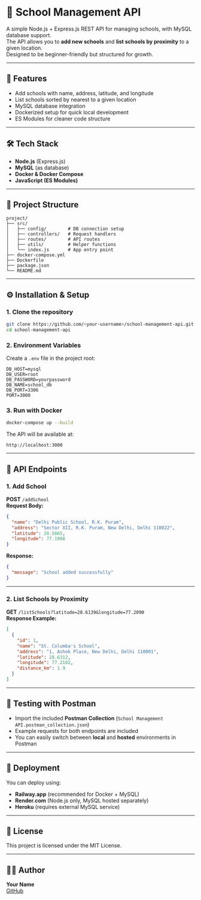 # 🏫 School Management API

A simple Node.js + Express.js REST API for managing schools, with MySQL database support.  
The API allows you to **add new schools** and **list schools by proximity** to a given location.  
Designed to be beginner-friendly but structured for growth.

---

## 📌 Features

- Add schools with name, address, latitude, and longitude
- List schools sorted by nearest to a given location
- MySQL database integration
- Dockerized setup for quick local development
- ES Modules for cleaner code structure

---

## 🛠️ Tech Stack

- **Node.js** (Express.js)
- **MySQL** (as database)
- **Docker & Docker Compose**
- **JavaScript (ES Modules)**

---

## 📂 Project Structure

```
project/
├── src/
│   ├── config/        # DB connection setup
│   ├── controllers/   # Request handlers
│   ├── routes/        # API routes
│   ├── utils/         # Helper functions
│   └── index.js       # App entry point
├── docker-compose.yml
├── Dockerfile
├── package.json
└── README.md
```

---

## ⚙️ Installation & Setup

### **1. Clone the repository**
```bash
git clone https://github.com/<your-username>/school-management-api.git
cd school-management-api
```

### **2. Environment Variables**
Create a `.env` file in the project root:
```env
DB_HOST=mysql
DB_USER=root
DB_PASSWORD=yourpassword
DB_NAME=school_db
DB_PORT=3306
PORT=3000
```

### **3. Run with Docker**
```bash
docker-compose up --build
```

The API will be available at:
```
http://localhost:3000
```

---

## 📌 API Endpoints

### **1. Add School**
**POST** `/addSchool`  
**Request Body:**
```json
{
  "name": "Delhi Public School, R.K. Puram",
  "address": "Sector XII, R.K. Puram, New Delhi, Delhi 110022",
  "latitude": 28.5665,
  "longitude": 77.1968
}
```
**Response:**
```json
{
  "message": "School added successfully"
}
```

---

### **2. List Schools by Proximity**
**GET** `/listSchools?latitude=28.6139&longitude=77.2090`  
**Response Example:**
```json
[
  {
    "id": 1,
    "name": "St. Columba's School",
    "address": "1, Ashok Place, New Delhi, Delhi 110001",
    "latitude": 28.6312,
    "longitude": 77.2102,
    "distance_km": 1.9
  }
]
```

---

## 🧪 Testing with Postman

- Import the included **Postman Collection** (`School Management API.postman_collection.json`)  
- Example requests for both endpoints are included
- You can easily switch between **local** and **hosted** environments in Postman

---

## 🚀 Deployment

You can deploy using:
- **Railway.app** (recommended for Docker + MySQL)
- **Render.com** (Node.js only, MySQL hosted separately)
- **Heroku** (requires external MySQL service)

---

## 📜 License
This project is licensed under the MIT License.

---

## 👨‍💻 Author
**Your Name**  
[GitHub](https://github.com/<your-username>)
